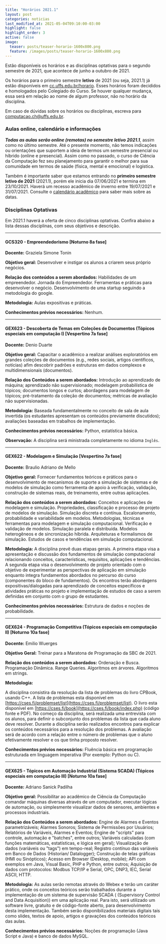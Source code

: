 ```yaml
---
title: "Horários 2021.1"
layout: post
categories: noticias
last_modified_at: 2021-05-04T09:10:00-03:00
highlight: false
highlight_order: 3
active: false
image:
  teaser: posts/teaser-horario-1600x800.png
  feature: /images/posts/teaser-horario-1600x800.png
---
```


Estão disponíveis os horários e as disciplinas optativas para o segundo semestre de 2021, que acontece de junho a outubro de 2021.

Os horários para o primeiro semestre **letivo** de 2021 (ou seja, 2021.1) já estão disponíveis em [cc.uffs.edu.br/horario](https://cc.uffs.edu.br/horario/). Esses horários foram decididos e homologados pelo Colegiado do Curso. Se houver qualquer mudança, essa será em relação ao nome de algum professor, não no horário da disciplina.

Em caso de dúvidas sobre os horários ou disciplinas, escreva para [computacao.ch@uffs.edu.br](mailto:computacao.ch@uffs.edu.br).

### Aulas online, calendário e informações

***Todas as aulas serão online (remotas) no semestre letivo 2021.1***, assim como no último semestre. Até o presente momento, não temos indicações ou orientações que suportem a ideia de termos um semestre presencial ou híbrido (online e presencial). Assim como no passado, o curso de Ciência da Computação fez seu planejamento para garantir o melhor para sua comunidade em termos de saúde (física, mental e emocional) e logística.

 Também é importante saber que estamos entrando no **primeiro semestre letivo de 2021** (2021.1), porém ele inicia dia 07/06/2021 e termina em 23/10/2021. Haverá um recesso acadêmico de inverno entre 19/07/2021 e 31/07/2021. Consulte o [calendário acadêmico](https://www.uffs.edu.br/atos-normativos/portaria/gr/2021-1595) para saber mais sobre as datas.

### Disciplinas Optativas

Em 2021.1 haverá a oferta de cinco disciplinas optativas. Confira abaixo a lista dessas disciplinas, com seus objetivos e descrição.

---

#### GCS320 - Empreendedorismo [Noturno 8a fase]

**Docente:** Graziela Simone Tonin

**Objetivo geral:**
Desenvolver e instigar os alunos a criarem seus próprio negócios.

**Relação dos conteúdos a serem abordados:**
Habilidades de um empreendedor. Jornada do Empreendedor. Ferramentas e práticas para desenvolver o negócio. Desenvolvimento de uma startup seguindo a metodologia do google.

**Metodologia:**
Aulas expositivas e práticas.

**Conhecimentos prévios necessários:**
Nenhum.

---

#### GEX623 - Descoberta de Temas em Coleções de Documentos (Tópicos especiais em computação I) [Vespertino 7a fase]

**Docente:** Denio Duarte

**Objetivo geral:**
Capacitar o acadêmico a realizar análises exploratórios em grandes coleções de documentos (e.g., redes sociais, artigos científicos, notícias) afim descobrir padrões e estruturas em dados complexos e multidimensionais (documentos).

**Relação dos Conteúdos a serem abordados:**
Introdução ao aprendizado de máquina; aprendizado não supervisionado; modelagem probabilística de tópicos; documentos longos e curtos; abordagens para modelagem de tópicos; pré-tratamento da coleção de documentos; métricas de avaliação não supervisionadas.

**Metodologia:**
Baseada fundamentalmente no conceito de sala de aula invertida (os estudantes apresentam os conteúdos previamente discutidos); avaliações baseadas em trabalhos de implementação.

**Conhecimentos prévios necessários:**
Python, estatística básica.

**Observação:**
A disciplina será ministrada completamente no idioma `Inglês`.

---

#### GEX622 - Modelagem e Simulação [Vespertino 7a fase]

**Docente:**
Braulio Adriano de Mello

**Objetivo geral:**
Fornecer fundamentos teóricos e práticos para o desenvolvimento de mecanismos de suporte a simulação de sistemas e de modelos de simulação como ferramenta de apoio à verificação, validação, construção de sistemas reais, de treinamento, entre outras aplicações.


**Relação dos conteúdos a serem abordados:**
Conceitos e aplicações de modelagem e simulação. Propriedades, classificação e processo de projeto de modelos de simulação. Simulação discreta e contínua. Escalonamento, probabilidade e variabilidade em modelos. Metodologias, técnicas e ferramentas para modelagem e simulação computacional. Verificação e validação de modelos. Simulação paralela e distribuída. Modelos heterogêneos e de sincronização híbrida. Arquiteturas e formalismos de simulação. Estudos de casos e tendências em simulação computacional.


**Metodologia:**
A disciplina prevê duas etapas gerais. A primeira etapa visa a apresentação e discussão dos fundamentos de simulação computacional relacionando conceitos, características, requisitos, aplicações e tendências. A segunda etapa visa o desenvolvimento de projeto orientado com o objetivo de experimentar as perspectivas de aplicação em simulação enquanto integra fundamentos abordados no percurso do curso (componentes do bloco de fundamentos). Os encontros terão abordagens expositivas/dialogadas para aprendizado de conceitos específicos e atividades práticas no projeto e implementação de estudos de caso a serem definidas em conjunto com o grupo de estudantes.

**Conhecimentos prévios necessários:**
Estrutura de dados e noções de probabilidade.

---

#### GEX624 - Programação Competitiva (Tópicos especiais em computação II) [Noturno 10a fase]

**Docente:**
Emilio Wuerges

**Objetivo Geral:**
Treinar para a Maratona de Programação da SBC de 2021.

**Relação dos conteúdos a serem abordados:**
Ordenação e Busca. Programação Dinâmica. Range Queries. Algoritmos em árvores. Algoritmos em strings.

**Metodologia:**

A disciplina consistira da resolução da lista de problemas do livro CPBook, usando C++. A lista de problemas esta disponível em [https://cses.fi/problemset/list](https://cses.fi/problemset/list). O livro esta disponível em [https://cses.fi/book](https://cses.fi/book/index.php) (código fonte e PDF). No começo da disciplina, será realizada uma entrevista com os alunos, para definir o subconjunto dos problemas da lista que cada aluno deve resolver. Durante a disciplina serão realizados encontros para explicar os conteúdos necessários para a resolução dos problemas. A avaliação será de acordo com a relação entre o número de problemas que o aluno efetivamente resolver e os que tinha proposto resolver.

**Conhecimentos prévios necessários:**
Fluência básica em programação estruturada em linguagem imperativa (Por exemplo: Python ou C).

---

#### GEX625 - Tópicos em Automação Industrial (Sistema SCADA) (Tópicos especiais em computação III) [Noturno 10a fase]

**Docente:** Adriano Sanick Padilha

**Objetivo geral:**
Possibilitar ao acadêmico de Ciência da Computação comandar máquinas diversas através de um computador, executar lógicas de automação, ou simplesmente visualizar dados de sensores, ambientes e processos industriais.

**Relação dos Conteúdos a serem abordados:**
Engine de Alarmes e Eventos parametrizáveis; Alarmes Sonoros; Sistema de Permissões por Usuários; Relatórios de Variáveis, Alarmes e Eventos; Engine de "scripts" para controle, automação e "batches", entre outros; Variáveis calculadas (com funções matemáticas, estatísticas, e lógica em geral); Visualização de dados (variáveis ou "tags") em tempo-real; Registro contínuo das variáveis em Banco de Dados (Historian/ Datalogger); Construção de telas gráficas (HMI ou Sinópticos); Acesso em Browser (Desktop, mobile); API com exemplos em Java, Visual Basic, PHP e Python, entre outros; Aquisição de dados com protocolos: Modbus TCP/IP e Serial, OPC, DNP3, IEC, Serial ASCII, HTTP.

**Metodologia:**
As aulas serão remotas através do Webex  e terão um caráter prático, onde os conceitos teóricos serão trabalhados durante a implementação de um sistema de supervisão SCADA (  (Supervisory Control and Data Acquisition)) em uma aplicação real. Para isto, será utilizado um  software livre, gratuito e de código-fonte aberto, para desenvolvimento desta implementação. Também serão disponibilizados materiais digitais  tais como slides, textos de apoio, artigos e gravações dos conteúdos teóricos das aulas. 

**Conhecimentos prévios necessários:**
Noções de programação (Java Script e Java) e banco de dados MySQL.
